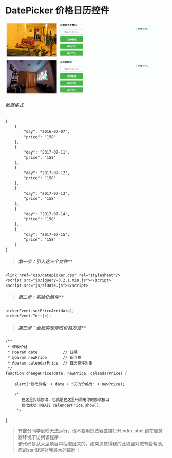 # DatePicker 价格日历控件

![效果图](https://github.com/295124540/DatePicker/blob/master/show.gif)

###### 数据格式
```
[
    {
        "day": "2016-07-07",
        "price": "158"
    },
    {
        "day": "2017-07-11",
        "price": "158"
    },
    {
        "day": "2017-07-12",
        "price": "158"
    },
    {
        "day": "2017-07-13",
        "price": "158"
    },
    {
        "day": "2017-07-14",
        "price": "158"
    },
    {
        "day": "2017-07-15",
        "price": "158"
    }
]
```
> ##### 第一步：引入这三个文件**
```
<link href="css/datepicker.css" rel="stylesheet"/>
<script src="js/jquery-3.2.1.min.js"></script>
<script src="js/zlDate.js"></script>
```
> ##### 第二步：初始化组件**
```
pickerEvent.setPriceArr(data);
pickerEvent.Init(e);
```
> ##### 第三步：全局实现修改价格方法**
```
/**
 * 修改价格
 * @param date           // 日期
 * @param newPrice       // 新价格
 * @param calendarPrice  // 日历控件对象
 */
function changePrice(date, newPrice, calendarPrice) {
    
    alert('修改价格' + date + "天的价格为" + newPrice);
    
    /*
       在这里实现修改，也就是在这里用调用你的修改接口
       修改成功 则执行 calendarPrice.show();
     */
     
}
```
> 有部分同学反映无法运行，请不要用浏览器直接打开index.html,请在服务器环境下访问该程序！  
> 该代码是从大型项目中抽取出来的，如果您觉得我的此项目对您有些帮助,您的star就是对我最大的鼓励！

